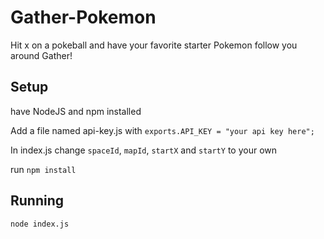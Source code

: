 # Gather-Pokemon
Hit x on a pokeball and have your favorite starter Pokemon follow you around Gather!

## Setup
have NodeJS and npm installed

Add a file named api-key.js with ```exports.API_KEY = "your api key here";```

In index.js change ```spaceId```, ``mapId``, ```startX``` and ```startY``` to your own

run ```npm install```

## Running
```node index.js```
